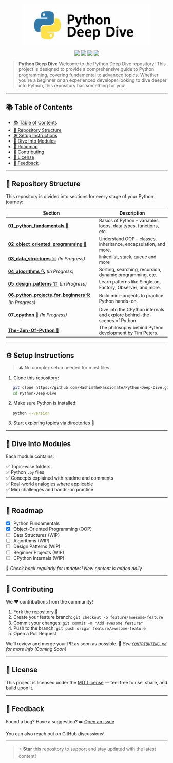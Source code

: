 <p align="center">
<img src="./assests/python-logo-white-bg.svg" alt="" width="400"/>
</p>

<p align="center">
  <img src="https://img.shields.io/github/license/HashimThePassionate/Python-Deep-Dive" />
  <img src="https://img.shields.io/github/repo-size/HashimThePassionate/Python-Deep-Dive" />
  <img src="https://img.shields.io/github/last-commit/HashimThePassionate/Python-Deep-Dive" />
  <img src="https://img.shields.io/github/stars/HashimThePassionate/Python-Deep-Dive?style=social" />
</p>


> **Python Deep Dive** Welcome to the Python Deep Dive repository! This project is designed to provide a comprehensive guide to Python programming, covering fundamental to advanced topics. Whether you're a beginner or an experienced developer looking to dive deeper into Python, this repository has something for you!

---

## 📚 Table of Contents

- [📚 Table of Contents](#-table-of-contents)
- [📂 Repository Structure](#-repository-structure)
- [⚙️ Setup Instructions](#️-setup-instructions)
- [🤿 Dive Into Modules](#-dive-into-modules)
- [📌 Roadmap](#-roadmap)
- [🙌 Contributing](#-contributing)
- [📄 License](#-license)
- [💬 Feedback](#-feedback)

---

## 📂 Repository Structure

This repository is divided into sections for every stage of your Python journey:

| Section | Description |
|--------|-------------|
| [**01_python_fundamentals** 📝](https://github.com/HashimThePassionate/Python-Deep-Dive/tree/main/01_python_fundamentals) | Basics of Python – variables, loops, data types, functions, etc. |
| [**02_object_oriented_programming** 🧱](https://github.com/HashimThePassionate/Python-Deep-Dive/tree/main/02_object_oriented_programming) | Understand OOP – classes, inheritance, encapsulation, and more. |
| [**03_data_structures** 📊](https://github.com/HashimThePassionate/Python-Deep-Dive/tree/main/03_data_structures) _(In Progress)_ | linkedlist, stack, queue and more |
| [**04_algorithms** 🔍](https://github.com/HashimThePassionate/Python-Deep-Dive/tree/main/04_algorithms) _(In Progress)_ | Sorting, searching, recursion, dynamic programming, etc. |
| [**05_design_patterns** 🏗️](https://github.com/HashimThePassionate/Python-Deep-Dive/tree/main/05_design_patterns) _(In Progress)_ | Learn patterns like Singleton, Factory, Observer, and more. |
| [**06_python_projects_for_beginners** 🛠️](https://github.com/HashimThePassionate/Python-Deep-Dive/tree/main/06_python_projects_for_beginners) _(In Progress)_ | Build mini-projects to practice Python hands-on. |
| [**07_cpython** 🔬](https://github.com/HashimThePassionate/Python-Deep-Dive/tree/main/07_cpython) _(In Progress)_ | Dive into the CPython internals and explore behind-the-scenes of Python. |
| [**The-Zen-Of-Python** 🧘](https://github.com/HashimThePassionate/Python-Deep-Dive/tree/main/The-Zen-Of-Python) | The philosophy behind Python development by Tim Peters. |

---

## ⚙️ Setup Instructions

> ⚠️ No complex setup needed for most files.

1. Clone this repository:
```bash
   git clone https://github.com/HashimThePassionate/Python-Deep-Dive.git
   cd Python-Deep-Dive
```

2. Make sure Python is installed:
```bash
   python --version
```

3. Start exploring topics via directories 📂

---

## 🤿 Dive Into Modules

Each module contains:

✅ Topic-wise folders </br>
✅ Python `.py` files  </br>
✅ Concepts explained with readme and comments  </br>
✅ Real-world analogies where applicable  </br>
✅ Mini challenges and hands-on practice

---

## 📌 Roadmap

* [x] Python Fundamentals
* [x] Object-Oriented Programming (OOP)
* [ ] Data Structures (WIP)
* [ ] Algorithms (WIP)
* [ ] Design Patterns (WIP)
* [ ] Beginner Projects (WIP)
* [ ] CPython Internals (WIP)

📢 *Check back regularly for updates! New content is added daily.*

---

## 🙌 Contributing

We ❤️ contributions from the community!

1. Fork the repository 🍴
2. Create your feature branch: `git checkout -b feature/awesome-feature`
3. Commit your changes: `git commit -m "Add awesome feature"`
4. Push to the branch: `git push origin feature/awesome-feature`
5. Open a Pull Request

We’ll review and merge your PR as soon as possible.
📄 *See [`CONTRIBUTING.md`](./CONTRIBUTING.md) for more info (Coming Soon)*

---

## 📄 License

This project is licensed under the [MIT License](./LICENSE) — feel free to use, share, and build upon it.

---

## 💬 Feedback

Found a bug? Have a suggestion?
➡️ [Open an issue](https://github.com/HashimThePassionate/Python-Deep-Dive/issues)

You can also reach out on GitHub discussions!

---

> ⭐ **Star** this repository to support and stay updated with the latest content!

